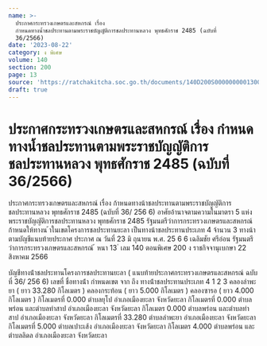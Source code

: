 ```yaml
---
name: >-
  ประกาศกระทรวงเกษตรและสหกรณ์ เรื่อง
  กำหนดทางน้ำชลประทานตามพระราชบัญญัติการชลประทานหลวง พุทธศักราช 2485 (ฉบับที่
  36/2566)
date: '2023-08-22'
category: ง พิเศษ
volume: 140
section: 200
page: 13
source: 'https://ratchakitcha.soc.go.th/documents/140D200S0000000001300.pdf'
draft: true
---
```


# ประกาศกระทรวงเกษตรและสหกรณ์ เรื่อง กำหนดทางน้ำชลประทานตามพระราชบัญญัติการชลประทานหลวง พุทธศักราช 2485 (ฉบับที่ 36/2566)

ประกาศกระทรวงเกษตรและสหกรณ์ เรื่อง ก้าหนดทางน้าชลประทานตามพระราชบัญญัติการชลประทานหลวง พุทธศักราช 2485 (ฉบับที่ 36/ 256 6) อาศัยอ้านาจตามความในมาตรา 5 แห่งพระราชบัญญัติการชลประทานหลวง พุทธศักราช 2485 รัฐมนตรีว่าการกระทรวงเกษตรและสหกรณ์ ก้าหนดให้ทางน ้าในเขตโครงการชลประทานยะลา เป็นทางน้าชลประทานประเภท 4 จ้านวน 3 ทางน้า ตามบัญชีแนบท้ายประกาศ ประกาศ ณ วันที่ 23 มิ ถุนายน พ.ศ. 25 6 6 เฉลิมชัย ศรีอ่อน รัฐมนตรีว่าการกระทรวงเกษตรและสหกรณ์ ้ หนา 13 ่ เลม 140 ตอนพิเศษ 200 ง ราชกิจจานุเบกษา 22 สิงหาคม 2566

บัญชีทางน้ําชลประทานโครงการชลประทานยะลา ( แนบท้ายประกาศกระทรวงเกษตรและสหกรณ์ ฉบับที่ 36/ 256 6) เลขที่ ชื่อทางน้ํา กําหนดเขต จาก ถึง ทางน้ําชลประทานประเภท 4 1 2 3 คลองลําพะยา ( ยาว 33.280 กิโลเมตร ) คลองกระท้อน ( ยาว 5.000 กิโลเมตร ) คลองซารอ ( ยาว 4.000 กิโลเมตร ) กิโลเมตรที่ 0.000 ตําบลยุโป อําเภอเมืองยะลา จังหวัดยะลา กิโลเมตรที่ 0.000 ตําบลพร่อน และตําบลท่าสาป อําเภอเมืองยะลา จังหวัดยะลา กิโลเมตร 0.000 ตําบลพร่อน และตําบลท่าสาป อําเภอเมืองยะลา จังหวัดยะลา กิโลเมตรที่ 33.280 ตําบลลําพะยา อําเภอเมืองยะลา จังหวัดยะลา กิโลเมตรที่ 5.000 ตําบลเปาะเส้ง อําเภอเมืองยะลา จังหวัดยะลา กิโลเมตร 4.000 ตําบลพร่อน และตําบลลิดล อําเภอเมืองยะลา จังหวัดยะลา
